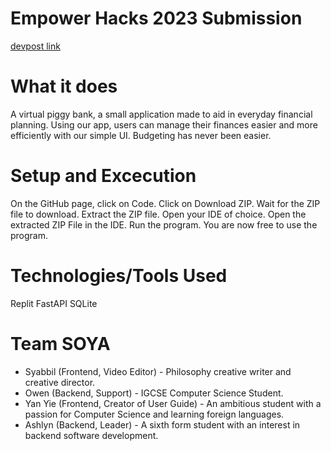 # Empower Hacks 2023 Submission
[devpost link](https://devpost.com/software/piggybank-budgeting-app?ref_content=my-projects-tab&ref_feature=my_projects)

# What it does
A virtual piggy bank, a small application made to aid in everyday financial planning. Using our app, users can manage their finances easier and more efficiently with our simple UI. Budgeting has never been easier. 

# Setup and Excecution
On the GitHub page, click on Code. 
Click on Download ZIP.
Wait for the ZIP file to download.
Extract the ZIP file.
Open your IDE of choice.
Open the extracted ZIP File in the IDE.
Run the program.
You are now free to use the program.

# Technologies/Tools Used
Replit
FastAPI
SQLite

# Team SOYA
- Syabbil (Frontend, Video Editor) - Philosophy creative writer and creative director.
- Owen (Backend, Support) - IGCSE Computer Science Student.
- Yan Yie (Frontend, Creator of User Guide) - An ambitious student with a passion for Computer Science and learning foreign languages.
- Ashlyn (Backend, Leader) - A sixth form student with an interest in backend software development.


